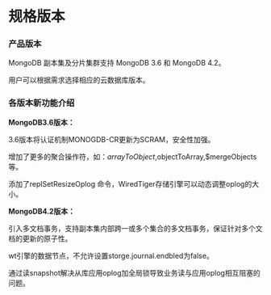 # 规格版本

### 产品版本

MongoDB 副本集及分片集群支持 MongoDB 3.6 和 MongoDB 4.2。

用户可以根据需求选择相应的云数据库版本。

### 各版本新功能介绍

**MongoDB3.6版本：**

3.6版本将认证机制MONOGDB-CR更新为SCRAM，安全性加强。

增加了更多的聚合操作符，如：$arrayToObject,$objectToArray,$mergeObjects 等。

添加了replSetResizeOplog 命令，WiredTiger存储引擎可以动态调整oplog的⼤小。

**MongoDB4.2版本：**

引入多文档事务，支持副本集内部跨一或多个集合的多文档事务，保证针对多个文档的更新的原子性。

wt引擎的数据节点，不允许设置storge.journal.endbled为false。

通过读snapshot解决从库应用oplog加全局锁导致业务读与应用oplog相互阻塞的问题。
